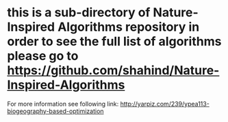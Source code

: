 # this is a sub-directory of Nature-Inspired Algorithms repository in order to see the full list of algorithms please go to https://github.com/shahind/Nature-Inspired-Algorithms

For more information see following link:
http://yarpiz.com/239/ypea113-biogeography-based-optimization

